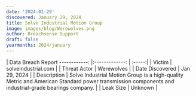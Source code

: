 ```yaml
---
date: '2024-01-29'
discovered: January 29, 2024
title: Solve Industrial Motion Group
image: images/blog/Werewolves.png
author: Breachsense Support
draft: false
yearmonths: 2024/january
---
```



| Data Breach Report
------------:     |:-------------:    | :-----:|
| Victim      | solveindustrial.com      | 
| Threat Actor      | Werewolves      | 
| Date Discovered      | Jan 29, 2024      | 
| Description      | Solve Industrial Motion Group is a high-quality Metric and American Standard power transmission components and industrial-grade bearings company.     | 
| Leak Size      | Unknown      | 

